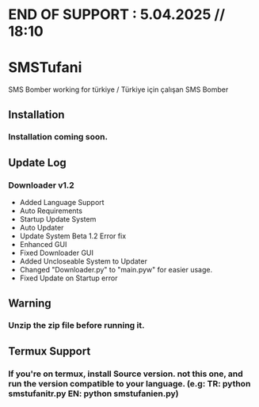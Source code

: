 # END OF SUPPORT : 5.04.2025 // 18:10


# SMSTufani
SMS Bomber working for türkiye  /  Türkiye için çalışan SMS Bomber

## Installation
### Installation coming soon.

## Update Log
### Downloader v1.2
- Added Language Support
- Auto Requirements
- Startup Update System
- Auto Updater
- Update System Beta 1.2 Error fix
- Enhanced GUI
- Fixed Downloader GUI
- Added Uncloseable System to Updater
- Changed "Downloader.py" to "main.pyw" for easier usage.
- Fixed Update on Startup error

## Warning
### Unzip the zip file before running it.

## Termux Support
### If you're on termux, install Source version. not this one, and run the version compatible to your language. (e.g: TR: python smstufanitr.py EN: python smstufanien.py)
